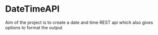 # DateTimeAPI

Aim of the project is to create a date and time REST api which also gives options to format the output
